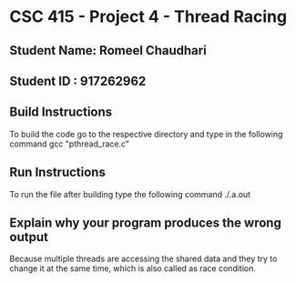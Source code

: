 # CSC 415 - Project 4 - Thread Racing

## Student Name: Romeel Chaudhari

## Student ID :  917262962

## Build Instructions
To build the code go to the respective directory and type in the following command gcc "pthread_race.c"
## Run Instructions
To run the file after building type the following command ./.a.out
## Explain why your program produces the wrong output
Because multiple threads are accessing the shared data and they try to change it at the same time, which is also called as race condition. 
